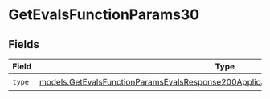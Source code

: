 # GetEvalsFunctionParams30


## Fields

| Field                                                                                                                                                                            | Type                                                                                                                                                                             | Required                                                                                                                                                                         | Description                                                                                                                                                                      |
| -------------------------------------------------------------------------------------------------------------------------------------------------------------------------------- | -------------------------------------------------------------------------------------------------------------------------------------------------------------------------------- | -------------------------------------------------------------------------------------------------------------------------------------------------------------------------------- | -------------------------------------------------------------------------------------------------------------------------------------------------------------------------------- |
| `type`                                                                                                                                                                           | [models.GetEvalsFunctionParamsEvalsResponse200ApplicationJSONResponseBodyData530Type](../models/getevalsfunctionparamsevalsresponse200applicationjsonresponsebodydata530type.md) | :heavy_check_mark:                                                                                                                                                               | N/A                                                                                                                                                                              |